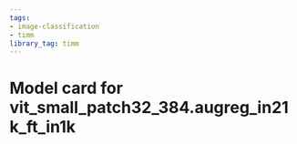 ```yaml
---
tags:
- image-classification
- timm
library_tag: timm
---
```

# Model card for vit_small_patch32_384.augreg_in21k_ft_in1k